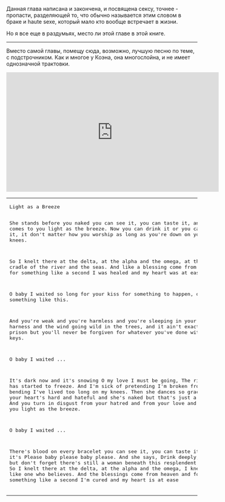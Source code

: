 Данная глава написана и закончена, и посвящена сексу, точнее - пропасти, разделяющей то, что обычно называется этим словом в браке и haute sexe, который мало кто вообще встречает в жизни.

Но я все еще в раздумьях, место ли этой главе в этой книге.

----

Вместо самой главы, помещу сюда, возможно, лучшую песню по теме, с подстрочником. Как и многое у Коэна, она многослойна, и не имеет однозначной трактовки.

<iframe width="560" height="315" src="https://www.youtube.com/embed/N-wmnXF91Xo" frameborder="0" allow="accelerometer; autoplay; encrypted-media; gyroscope; picture-in-picture" allowfullscreen></iframe>

<table>
<tr>
<td>
<pre>
Light as a Breeze

She stands before you naked
you can see it, you can taste it,
and she comes to you light as the breeze.
Now you can drink it or you can nurse it,
it don't matter how you worship
as long as you're
down on your knees.

So I knelt there at the delta,
at the alpha and the omega,
at the cradle of the river and the seas.
And like a blessing come from heaven
for something like a second
I was healed and my heart
was at ease.

O baby I waited
so long for your kiss
for something to happen,
oh something like this.

And you're weak and you're harmless
and you're sleeping in your harness
and the wind going wild
in the trees,
and it ain't exactly prison
but you'll never be forgiven
for whatever you've done
with the keys.

O baby I waited ...

It's dark now and it's snowing
O my love I must be going,
The river has started to freeze.
And I'm sick of pretending
I'm broken from bending
I've lived too long on my knees.
Then she dances so graceful
and your heart's hard and hateful
and she's naked
but that's just a tease.
And you turn in disgust
from your hatred and from your love
and comes to you
light as the breeze.

O baby I waited ...

There's blood on every bracelet
you can see it, you can taste it,
and it's Please baby
please baby please.
And she says, Drink deeply, pilgrim
but don't forget there's still a woman
beneath this
resplendent chemise.
So I knelt there at the delta,
at the alpha and the omega,
I knelt there like one who believes.
And the blessings come from heaven
and for something like a second
I'm cured and my heart
is at ease
</pre>
</td>
<td>
<pre>
Легка как бриз

Стоит перед тобой обнаженная,
Видишь ее, можешь попробовать на вкус,
Подходит, легка как бриз.
Можешь выпить ее залпом или растянуть,
Неважно, как ты почитаешь,
Главное, что
Ты на коленях.

Я склонился там, у дельты,
Там, у альфы и омеги,
У колыбели реки и морей.
И словно благословение с небес,
Может быть, на секунду
Я выздоровел, и на сердце
Было легко.

Беби, я ждал
Так долго твоего поцелуя,
Чтобы что-то случилось,
Что-то подобное.

Ты слаб и беззащитен,
И спишь в одежде,
И ветер бесится
В деревьях,
И вроде это не тюрьма,
Но тебя никогда не простят
За то, что ты сделал
С ключами.

Беби, я ждал...

Уже темно и идет снег
Любовь моя, мне пора,
Река начала замерзать.
Меня достало притворяться,
Я сломался от изгибаний,
Я слишком долго прожил на коленях.
Затем она танцует, так грациозно,
И твое сердце окаменело и полно ненависти,
И она обнажена,
Но это только поддразнивание.
И ты отворачиваешься с омерзением
От своей ненависти и от любви,
И она подходит
Легко как бриз.

Беби, я ждал...

Вот, кровь на всех браслетах,
Видишь ее, можешь попробовать на вкус,
И всё "пожалуйста, бэби,
пожалуйста, бэби, пожалуйста".
И она говорит: "утоли жажду, пилигрим,
Но не забывай, что есть и женщина
Под этой
Ослепительной сорочкой.
Я склонился там, у дельты,
Там, у альфы и омеги,
Склонился, как верующий.
И благословение сошло с небес,
Может быть, на секунду
Я исцелен, и на сердце
Стало легко.
</pre>
</td>
</tr>
</table>
